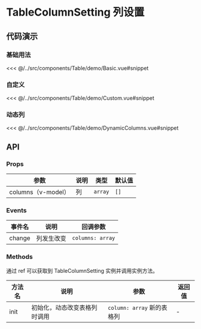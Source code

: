 # TableColumnSetting 列设置

## 代码演示

### 基础用法

<<< @/../src/components/Table/demo/Basic.vue#snippet

### 自定义

<<< @/../src/components/Table/demo/Custom.vue#snippet

### 动态列

<<< @/../src/components/Table/demo/DynamicColumns.vue#snippet

## API

### Props

| 参数               | 说明 | 类型      | 默认值  |
|------------------|----|---------|------|
| columns（v-model） | 列  | `array` | `[]` |

### Events

| 事件名    | 说明    | 回调参数             |
|--------|-------|------------------|
| change | 列发生改变 | `columns: array` |

### Methods

通过 ref 可以获取到 TableColumnSetting 实例并调用实例方法。

| 方法名  | 说明             | 参数                    | 返回值 |
|------|----------------|-----------------------|-----|
| init | 初始化，动态改变表格列时调用 | `column: array` 新的表格列 | -   |
